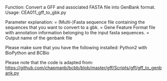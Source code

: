 Function: Convert a GFF and associated FASTA file into GenBank format.
Usage:
    CEA011_gff_to_gbk.py <FASTA sequence file> <GFF annotation file> <output>

Parameter explanation:
<FASTA sequence file> = (Multi-)Fasta sequence file containing the sequences that you want to convert to a gbk.
<GFF annotation file> = Gene Feature Format file with annotation information belonging to the input fasta sequences. 
<output> = Output name of the genbank file

Please make sure that you have the following installed:
Python2 with BioPython and BCBio


Please note that the code is adapted from: 
https://github.com/chapmanb/bcbb/blob/master/gff/Scripts/gff/gff_to_genbank.py